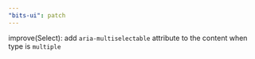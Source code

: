 ```yaml
---
"bits-ui": patch
---
```


improve(Select): add `aria-multiselectable` attribute to the content when type is `multiple`

